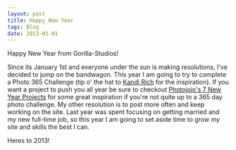 ```yaml
---
layout: post
title: Happy New Year
tags: Blog
date: 2013-01-01
---
```

<p>Happy New Year from Gorilla-Studios!</p>
<p>Since its January 1st and everyone under the sun is making resolutions, I've decided to jump on the bandwagon. This year I am going to try to complete a Photo 365 Challenge (tip o' the hat to <a href="http://www.kandirich.com">Kandi Rich</a> for the inspiration).  If you want a project to push you all year be sure to checkout <a href="http://content.photojojo.com/tips/7-new-year-projects/#more-32021">Photojojo's 7 New Year Projects</a> for some great inspiration if you're not quite up to a 365 day photo challenge. My other resolution is to post more often and keep working on the site. Last year was spent focusing on getting married and my new full-time job, so this year I am going to set aside time to grow my site and skills the best I can.</p>
<p>Heres to 2013!</p>
